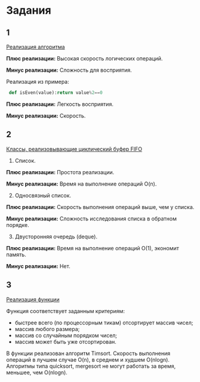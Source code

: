 # Задания

## 1

[Реализация алгоритма](https://github.com/far4ru/python-task/blob/master/1/task.py)

**Плюс реализации:** Высокая скорость логических операций.

**Минус реализации:** Сложность для восприятия.

Реализация из примера:

```python
 def isEven(value):return value%2==0
```

**Плюс реализации:** Легкость восприятия.

**Минус реализации:** Скорость.

## 2

[Классы, реализовывающие циклический буфер FIFO](https://github.com/far4ru/python-task/blob/master/2/task.py)

1. Список.

**Плюс реализации:** Простота реализации.

**Минус реализации:** Время на выполнение операций O(n).

2. Односвязный список.

**Плюс реализации:** Скорость выполнения операций выше, чем у списка.

**Минус реализации:** Сложность исследования списка в обратном порядке.

3. Двусторонняя очередь (deque).

**Плюс реализации:** Время на выполнение операций O(1), экономит память.

**Минус реализации:** Нет.

## 3

[Реализация функции](https://github.com/far4ru/python-task/blob/master/3/task.py)

Функция соответствует заданным критериям:
* быстрее всего (по процессорным тикам) отсортирует массив чисел;
* массив любого размера;
* массив со случайным порядком чисел;
* массив может быть уже отсортирован.

В функции реализован алгоритм Timsort.
Скорость выполнения операций в лучшем случае O(n), в среднем и худшем O(nlogn).
Алгоритмы типа quicksort, mergesort не могут работать за время, меньшее, чем O(nlogn).
